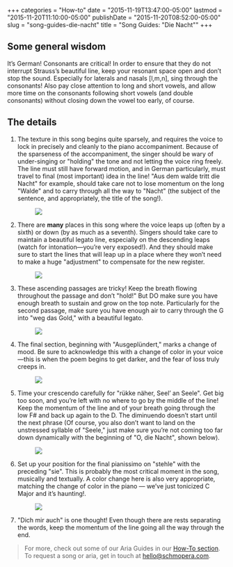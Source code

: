 +++
categories = "How-to"
date = "2015-11-19T13:47:00-05:00"
lastmod = "2015-11-20T11:10:00-05:00"
publishDate = "2015-11-20T08:52:00-05:00"
slug = "song-guides-die-nacht"
title = "Song Guides: &quot;Die Nacht&quot;"
+++

## Some general wisdom

It’s German! Consonants are critical! In order to ensure that they do not interrupt Strauss’s beautiful line, keep your resonant space open and don’t stop the sound. Especially for laterals and nasals [l,m,n], sing through the consonants! Also pay close attention to long and short vowels, and allow more time on the consonants following short vowels (and double consonants) without closing down the vowel too early, of course.

## The details

1. The texture in this song begins quite sparsely, and requires the voice to lock in precisely and cleanly to the piano accompaniment. Because of the sparseness of the accompaniment, the singer should be wary of under-singing or "holding" the tone and not letting the voice ring freely. The line must still have forward motion, and in German particularly, must travel to final (most important) idea in the line! "Aus dem walde tritt die Nacht" for example, should take care not to lose momentum on the long "Walde" and to carry through all the way to "Nacht" (the subject of the sentence, and appropriately, the title of the song!).<figure data-type="image">
![](/webhook-uploads/1447958980498/Song-Guide---Die-Nacht---p1---annotated.jpg)
</figure>

2. There are **many** places in this song where the voice leaps up (often by a sixth) or down (by as much as a seventh). Singers should take care to maintain a beautiful legato line, especially on the descending leaps (watch for intonation—you’re very exposed!).  And they should make sure to start the lines that will leap up in a place where they won’t need to make a huge "adjustment" to compensate for the new register. <figure data-type="image">![](/webhook-uploads/1447959149322/Song-Guide---Die-Nacht---p2---annotated.jpg)
</figure>

3. These ascending passages are tricky! Keep the breath flowing throughout the passage and don’t "hold!" But DO make sure you have enough breath to sustain and grow on the top note. Particularly for the second passage, make sure you have enough air to carry through the G into "weg das Gold," with a beautiful legato.<figure data-type="image">![](/webhook-uploads/1447959308403/Song-Guide---Die-Nacht---p3---annotated.jpg)
</figure>

4. The final section, beginning with "Ausgeplündert," marks a change of mood. Be sure to acknowledge this with a change of color in your voice—this is when the poem begins to get darker, and the fear of loss truly creeps in. <figure data-type="image">
![](/webhook-uploads/1447959334057/Song-Guide---Die-Nacht---p4---annotated.jpg)
</figure>

5. Time your crescendo carefully for "rükke näher, Seel’ an Seele". Get big too soon, and you’re left with no where to go by the middle of the line! Keep the momentum of the line and of your breath going through the low F# and back up again to the D. The diminuendo doesn’t start until the next phrase (Of course, you also don’t want to land on the unstressed syllable of "Seele," just make sure you’re not coming too far down dynamically with the beginning of "O, die Nacht", shown below).<figure data-type="image">![](/webhook-uploads/1447961185024/Song-Guide---Die-Nacht---p5---annotated.jpg)</figure>

6. Set up your position for the final pianissimo on "stehle" with the preceding "sie". This is probably the most critical moment in the song, musically and textually. A color change here is also very appropriate, matching the change of color in the piano — we’ve just tonicized C Major and it’s haunting!.<figure data-type="image">
![](/webhook-uploads/1447959553679/Song-Guide---Die-Nacht---p7---annotated.jpg)
</figure>

7. "Dich mir auch" is one thought! Even though there are rests separating the words, keep the momentum of the line going all the way through the end.

>For more, check out some of our Aria Guides in our [How-To section](/categories/how-to/). To request a song or aria, get in touch at [hello@schmopera.com](mailto:hello@schmopera.com).

